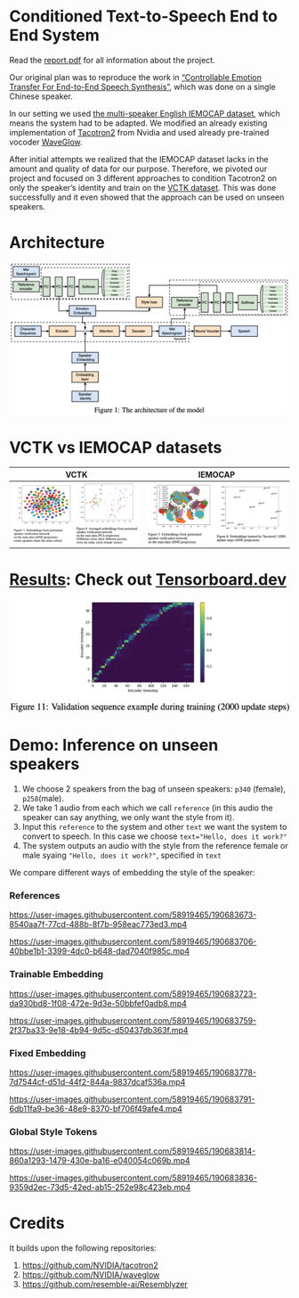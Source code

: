 # Conditioned Text-to-Speech End to End System
Read the [report.pdf](report.pdf) for all information about the project.

Our original plan was to reproduce the work in [“Controllable Emotion Transfer For End-to-End Speech Synthesis”](https://ieeexplore.ieee.org/document/9362069), which was done on a single Chinese speaker.

In our setting we used [the multi-speaker English IEMOCAP dataset](https://sail.usc.edu/iemocap/), which means
the system had to be adapted. We modified an already existing implementation of [Tacotron2](https://github.com/NVIDIA/tacotron2) from Nvidia and used already pre-trained vocoder [WaveGlow](https://github.com/NVIDIA/waveglow/tree/5bc2a53e20b3b533362f974cfa1ea0267ae1c2b1).

After initial attempts we realized that the IEMOCAP dataset lacks in the amount
and quality of data for our purpose. Therefore, we pivoted our project and focused
on 3 different approaches to condition Tacotron2 on only the speaker’s identity and
train on the [VCTK dataset](https://datashare.ed.ac.uk/handle/10283/2950). This was done successfully and it even showed
that the approach can be used on unseen speakers.

# Architecture
![](img/arch.png)

# VCTK vs IEMOCAP datasets
| VCTK   | IEMOCAP
|-----| -------- |
| ![](img/vctk-embeddings.png)  | ![](img/iemocap-embeddings.png) |

# [Results](report.pdf): Check out [Tensorboard.dev](https://tensorboard.dev/experiment/vcappjUrQdin2D8aiaPVaA/)
![](img/alignment.png)


# Demo: Inference on unseen speakers
1. We choose 2 speakers from the bag of unseen speakers: ``p340`` (female), ``p258``(male). 
2. We take 1 audio from each which we call ``reference`` (in this audio the speaker can say anything, we only want the style from it).
3. Input this ``reference`` to the system and other ``text`` we want the system to convert to speech. In this case we choose ``text="Hello, does it work?"``
4. The system outputs an audio with the style from the reference female or male syaing ``"Hello, does it work?"``, specified in ``text``

We compare different ways of embedding the style of the speaker:
### References   

  https://user-images.githubusercontent.com/58919465/190683673-8540aa7f-77cd-488b-8f7b-958eac773ed3.mp4
  
  https://user-images.githubusercontent.com/58919465/190683706-40bbe1b1-3399-4dc0-b648-dad7040f985c.mp4

### Trainable Embedding

  https://user-images.githubusercontent.com/58919465/190683723-da930bd8-1f08-472e-9d3e-50bbfef0adb8.mp4
  
  https://user-images.githubusercontent.com/58919465/190683759-2f37ba33-9e18-4b94-9d5c-d50437db363f.mp4

### Fixed Embedding

  https://user-images.githubusercontent.com/58919465/190683778-7d7544cf-d51d-44f2-844a-9837dcaf536a.mp4
  
  https://user-images.githubusercontent.com/58919465/190683791-6db11fa9-be36-48e9-8370-bf706f49afe4.mp4

### Global Style Tokens

  https://user-images.githubusercontent.com/58919465/190683814-860a1293-1479-430e-ba16-e040054c069b.mp4
  
  https://user-images.githubusercontent.com/58919465/190683836-9359d2ec-73d5-42ed-ab15-252e98c423eb.mp4

# Credits
It builds upon the following repositories:
1. https://github.com/NVIDIA/tacotron2
2. https://github.com/NVIDIA/waveglow 
3. https://github.com/resemble-ai/Resemblyzer
